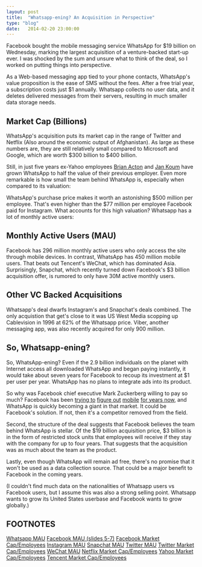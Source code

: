 ```yaml
---
layout: post
title:  "Whatsapp-ening? An Acquisition in Perspective"
type: "blog"
date:   2014-02-20 23:00:00
---
```


<!-- Post specific styles -->
<style>
	
rect {
	stroke-width: 2.5px;
}

</style>

<!-- Post Content -->
<p class="first-paragraph">
Facebook bought the mobile messaging service WhatsApp for $19 billion on Wednesday, marking the largest acquisition of a venture-backed start-up ever. I was shocked by the sum and unsure what to think of the deal, so I worked on putting things into perspective.
</p>

As a Web-based messaging app tied to your phone contacts, WhatsApp's value proposition is the ease of SMS without the fees. After a free trial year, a subscription costs just $1 annually. Whatsapp collects no user data, and it deletes delivered messages from their servers, resulting in much smaller data storage needs.


## Market Cap (Billions)
<div id="market-cap" class="space-bottom space-top"></div>

WhatsApp's acquisition puts its market cap in the range of Twitter and Netflix (Also around the economic output of Afghanistan). As large as these numbers are, they are still relatively small compared to Microsoft and Google, which are worth $300 billion to $400 billion.

Still, in just five years ex-Yahoo employees <a href="https://twitter.com/brianacton/status/3109544383">Brian Acton</a> and <a href="http://www.businessinsider.com/whatsapp-jan-koum-lived-on-food-stamps-2014-2">Jan Koum</a> have grown WhatsApp to half the value of their previous employer. Even more remarkable is how small the team behind WhatsApp is, especially when compared to its valuation:


<div id="market-cap-employee" class="space-bottom space-top"></div>

WhatsApp's purchase price makes it worth an astonishing $500 million per employee. That's even higher than the $77 million per employee Facebook paid for Instagram.
What accounts for this high valuation? Whatsapp has a lot of monthly active users:


<h2 class="space-top">Monthly Active Users (MAU)</h2>

<div id="mau-chart" class="space-bottom space-top"></div>

Facebook has 296 million monthly active users who only access the site through mobile devices. In contrast, WhatsApp has 450 million mobile users. That beats out Tencent's WeChat, which has dominated Asia. Surprisingly, Snapchat, which recently turned down Facebook's $3 billion acquisition offer, is rumored to only have 30M active monthly users.

<h2 class="space-top space-bottom">Other VC Backed Acquisitions</h2>

<div id="acq-chart" class="space-bottom space-top"></div>

Whatsapp's deal dwarfs Instagram's and Snapchat's deals combined. The only acquistion that get's close to it was US West Media scopping up Cablevision in 1996 at 62% of the Whatsapp price. Viber, another messaging app, was also recently acquired for only 900 million.

<h2 class="space-top space-bottom">So, Whatsapp-ening?</h2>
So, WhatsApp-ening?
Even if the 2.9 billion individuals on the planet with Internet access all downloaded WhatsApp and began paying instantly, it would take about seven years for Facebook to recoup its investment at $1 per user per year. WhatsApp has no plans to integrate ads into its product.

So why was Facebook chief executive Mark Zuckerberg willing to pay so much? Facebook has been <a href="http://readwrite.com/2012/08/23/how-facebook-ditched-the-mobile-web-went-native-with-its-new-ios-app#awesm=~ownMsLfIXLhclm">trying to</a>  <a href="http://bgr.com/2013/04/15/facebook-home-google-play-reviews-438930/">figure out</a>  <a href="https://www.facebook.com/mobile/messenger">mobile</a>  <a href="http://www.theverge.com/2014/1/30/5360358/facebook-paper-iphone-app">for years now</a>, and WhatsApp is quickly becoming a giant in that market. It could be Facebook's solution. If not, then it's a competitor removed from the field.

Second, the structure of the deal suggests that Facebook believes the team behind WhatsApp is stellar. Of the $19 billion acquisition price, $3 billion is in the form of restricted stock units that employees will receive if they stay with the company for up to four years. That suggests that the acquisition was as much about the team as the product.

Lastly, even though WhatsApp will remain ad free, there's no promise that it won't be used as a data collection source. That could be a major benefit to Facebook in the coming years.

(I couldn't find much data on the nationalities of Whatsapp users vs Facebook users, but I assume this was also a strong selling point. Whatsapp wants to grow its United States userbase and Facebook wants to grow globally.)





<h2 class="space-top">FOOTNOTES</h2>

<a href="http://sequoiacapital.tumblr.com/post/77211282835/four-numbers-that-explain-why-facebook-acquire
">Whatsapp MAU</a>
<a href="http://files.shareholder.com/downloads/AMDA-NJ5DZ/2971387046x0x721748/be75c513-b84a-486d-a838-25cdc79c6a16/FB_Q413EarningsSlidesFINAL.pdf">Facebook MAU (slides 5-7)</a>
<a href="http://techcrunch.com/2013/01/30/zuck-facebook-will-grow-headcount-quickly-in-2013-to-develop-future-money-making-products/">Facebook Market Cap/Employees</a>
<a href="http://mashable.com/2013/09/08/instagram-150-million-monthly-active-users/">Instagram MAU</a>
<a href="http://www.businessinsider.com/snapchat-active-users-exceed-30-million-2013-12#ixzz2nL7tY74w">Snapchat MAU</a>
<a href="http://thenextweb.com/twitter/2014/02/05/twitter-passes-million-monthly-active-users-x-million-mobile-users/#!wy0fy">Twitter MAU</a>
<a href="http://www.geekwire.com/2013/twitter-employs-2300/">Twitter Market Cap/Employees</a>
<a href="http://blogs.wsj.com/digits/2014/01/27/chinas-wechat-app-targets-u-s-users/">WeChat MAU</a>
<a href="http://www.macroaxis.com/invest/ratio/NFLX--Number-of-Employees">Netflix Market Cap/Employees</a>
<a href="http://investor.yahoo.net/faq.cfm">Yahoo Market Cap/Employees</a>
<a href="http://blogs.wsj.com/digits/2013/09/17/tencent-market-value-tops-100-billion-nearing-facebook/">Tencent Market Cap/Employees</a>




<script src="http://d3js.org/d3.v2.min.js"></script>
<script>
function renderChart() {

var data = d3.csv.parse(d3.select('#csv').text());
var valueLabelWidth = 40; // space reserved for value labels (right)
var barHeight = 30; // height of one bar
var barLabelWidth = 120; // space reserved for bar labels
var barLabelPadding = 5; // padding between bar and bar labels (left)
var gridLabelHeight = 18; // space reserved for gridline labels
var gridChartOffset = 3; // space between start of grid and first bar
var maxBarWidth = 560; // width of the bar with the max value
 
// accessor functions 
var barLabel = function(d) { return d['Name']; };
var barValue = function(d) { return parseFloat(d[' Market Cap (Bil)']); };
 
// scales
var yScale = d3.scale.ordinal().domain(d3.range(0, data.length)).rangeBands([0, data.length * barHeight]);
var y = function(d, i) { return yScale(i); };
var yText = function(d, i) { return y(d, i) + yScale.rangeBand() / 2; };
var x = d3.scale.linear().domain([0, d3.max(data, barValue)]).range([0, maxBarWidth]);
// svg container element
var chart = d3.select('#market-cap').append("svg")
  .attr('width', maxBarWidth + barLabelWidth + valueLabelWidth)
  .attr('height', gridLabelHeight + gridChartOffset + data.length * barHeight);
var labelsContainer = chart.append('g')
  .attr('transform', 'translate(' + 90 + ',' + (gridLabelHeight + gridChartOffset) + ')'); 
labelsContainer.selectAll('text').data(data).enter().append('text')
  .attr('y', yText)
  .attr('stroke', 'none')
  .attr('fill', 'black')
  .attr("dy", ".35em") // vertical-align: middle
  .attr('text-anchor', 'end')
  .text(barLabel);
// bars
var barsContainer = chart.append('g')
  .attr('transform', 'translate(' + 100 + ',' + (gridLabelHeight + gridChartOffset) + ')'); 
barsContainer.selectAll("rect").data(data).enter().append("rect")
  .attr('y', y)
  .attr('height', yScale.rangeBand())
  .attr('width', function(d) { return x(barValue(d)); })
  .attr('stroke', 'white')
  .attr('fill', 'blue');
// bar value labels
barsContainer.selectAll("text").data(data).enter().append("text")
  .attr("x", function(d) { return x(barValue(d)); })
  .attr("y", yText)
  .attr("dx", 3) // padding-left
  .attr("dy", ".35em") // vertical-align: middle
  .attr("text-anchor", "start") // text-align: right
  .attr("fill", "black")
  .attr("stroke", "none")
  .text(function(d) { return d3.round(barValue(d), 2); });
// start line
barsContainer.append("line")
  .attr("y1", -gridChartOffset)
  .attr("y2", yScale.rangeExtent()[1] + gridChartOffset)
  .style("stroke", "#000");


var data = d3.csv.parse(d3.select('#mcEmployee').text());
var valueLabelWidth = 40; // space reserved for value labels (right)
var barHeight = 30; // height of one bar
var barLabelWidth = 120; // space reserved for bar labels
var barLabelPadding = 5; // padding between bar and bar labels (left)
var gridLabelHeight = 18; // space reserved for gridline labels
var gridChartOffset = 3; // space between start of grid and first bar
var maxBarWidth = 360; // width of the bar with the max value
 
// accessor functions 
var barLabel = function(d) { return d['Name']; };
var barValue = function(d) { return parseFloat(d[' Value per Employee (Mil)']); };
 
// scales
var yScale = d3.scale.ordinal().domain(d3.range(0, data.length)).rangeBands([0, data.length * barHeight]);
var y = function(d, i) { return yScale(i); };
var yText = function(d, i) { return y(d, i) + yScale.rangeBand() / 2; };
var x = d3.scale.linear().domain([0, d3.max(data, barValue)]).range([0, maxBarWidth]);
// svg container element
var chart = d3.select('#market-cap-employee').append("svg")
  .attr('width', maxBarWidth + barLabelWidth + valueLabelWidth + 200)
  .attr('height', gridLabelHeight + gridChartOffset + data.length * barHeight);
var labelsContainer = chart.append('g')
  .attr('transform', 'translate(' + 225 + ',' + (gridLabelHeight + gridChartOffset) + ')'); 
labelsContainer.selectAll('text').data(data).enter().append('text')
  .attr('y', yText)
  .attr('stroke', 'none')
  .attr('fill', 'black')
  .attr("dy", ".35em") // vertical-align: middle
  .attr('text-anchor', 'end')
  .text(barLabel);
// bars
var barsContainer = chart.append('g')
  .attr('transform', 'translate(' + 235 + ',' + (gridLabelHeight + gridChartOffset) + ')'); 
barsContainer.selectAll("rect").data(data).enter().append("rect")
  .attr('y', y)
  .attr('height', yScale.rangeBand())
  .attr('width', function(d) { return x(barValue(d)); })
  .attr('stroke', 'white')
  .attr('fill', 'blue');
// bar value labels
barsContainer.selectAll("text").data(data).enter().append("text")
  .attr("x", function(d) { return x(barValue(d)); })
  .attr("y", yText)
  .attr("dx", 3) // padding-left
  .attr("dy", ".35em") // vertical-align: middle
  .attr("text-anchor", "start") // text-align: right
  .attr("fill", "black")
  .attr("stroke", "none")
  .text(function(d) { return d3.round(barValue(d), 2); });
// start line
barsContainer.append("line")
  .attr("y1", -gridChartOffset)
  .attr("y2", yScale.rangeExtent()[1] + gridChartOffset)
  .style("stroke", "#000");  


var data = d3.csv.parse(d3.select('#mau').text());
var valueLabelWidth = 40; // space reserved for value labels (right)
var barHeight = 30; // height of one bar
var barLabelWidth = 120; // space reserved for bar labels
var barLabelPadding = 5; // padding between bar and bar labels (left)
var gridLabelHeight = 18; // space reserved for gridline labels
var gridChartOffset = 3; // space between start of grid and first bar
var maxBarWidth = 450; // width of the bar with the max value
 
// accessor functions 
var barLabel = function(d) { return d['Name']; };
var barValue = function(d) { return parseFloat(d[' MAU']); };
 
// scales
var yScale = d3.scale.ordinal().domain(d3.range(0, data.length)).rangeBands([0, data.length * barHeight]);
var y = function(d, i) { return yScale(i); };
var yText = function(d, i) { return y(d, i) + yScale.rangeBand() / 2; };
var x = d3.scale.linear().domain([0, d3.max(data, barValue)]).range([0, maxBarWidth]);
// svg container element
var chart = d3.select('#mau-chart').append("svg")
  .attr('width', maxBarWidth + barLabelWidth + valueLabelWidth+100)
  .attr('height', gridLabelHeight + gridChartOffset + data.length * barHeight);
var labelsContainer = chart.append('g')
  .attr('transform', 'translate(' + 150 + ',' + (gridLabelHeight + gridChartOffset) + ')'); 
labelsContainer.selectAll('text').data(data).enter().append('text')
  .attr('y', yText)
  .attr('stroke', 'none')
  .attr('fill', 'black')
  .attr("dy", ".35em") // vertical-align: middle
  .attr('text-anchor', 'end')
  .text(barLabel);
// bars
var barsContainer = chart.append('g')
  .attr('transform', 'translate(' + 160 + ',' + (gridLabelHeight + gridChartOffset) + ')'); 
barsContainer.selectAll("rect").data(data).enter().append("rect")
  .attr('y', y)
  .attr('height', yScale.rangeBand())
  .attr('width', function(d) { return x(barValue(d)); })
  .attr('stroke', 'white')
  .attr('fill', 'blue');
// bar value labels
barsContainer.selectAll("text").data(data).enter().append("text")
  .attr("x", function(d) { return x(barValue(d)); })
  .attr("y", yText)
  .attr("dx", 3) // padding-left
  .attr("dy", ".35em") // vertical-align: middle
  .attr("text-anchor", "start") // text-align: right
  .attr("fill", "black")
  .attr("stroke", "none")
  .text(function(d) { return d3.round(barValue(d), 2); });
// start line
barsContainer.append("line")
  .attr("y1", -gridChartOffset)
  .attr("y2", yScale.rangeExtent()[1] + gridChartOffset)
  .style("stroke", "#000");  

var data = d3.csv.parse(d3.select('#acq').text());
var valueLabelWidth = 40; // space reserved for value labels (right)
var barHeight = 30; // height of one bar
var barLabelWidth = 120; // space reserved for bar labels
var barLabelPadding = 5; // padding between bar and bar labels (left)
var gridLabelHeight = 18; // space reserved for gridline labels
var gridChartOffset = 3; // space between start of grid and first bar
var maxBarWidth = 200; // width of the bar with the max value
 
// accessor functions 
var barLabel = function(d) { return d['Name']; };
var barValue = function(d) { return parseFloat(d[' Price']); };
var buyer = function(d) { return d[' Buyer']; };
 
// scales
var yScale = d3.scale.ordinal().domain(d3.range(0, data.length)).rangeBands([0, data.length * barHeight]);
var y = function(d, i) { return yScale(i); };
var yText = function(d, i) { return y(d, i) + yScale.rangeBand() / 2; };
var x = d3.scale.linear().domain([0, d3.max(data, barValue)]).range([0, maxBarWidth]);
// svg container element
var chart = d3.select('#acq-chart').append("svg")
  .attr('width', maxBarWidth + barLabelWidth + valueLabelWidth+200)
  .attr('height', gridLabelHeight + gridChartOffset + data.length * barHeight);
var labelsContainer = chart.append('g')
  .attr('transform', 'translate(' + 200 + ',' + (gridLabelHeight + gridChartOffset) + ')'); 
labelsContainer.selectAll('text').data(data).enter().append('text')
  .attr('y', yText)
  .attr('stroke', 'none')
  .attr('fill', 'black')
  .attr("dy", ".35em") // vertical-align: middle
  .attr('text-anchor', 'end')
  .text(barLabel);
// bars
var barsContainer = chart.append('g')
  .attr('transform', 'translate(' + 210 + ',' + (gridLabelHeight + gridChartOffset) + ')'); 
barsContainer.selectAll("rect").data(data).enter().append("rect")
  .attr('y', y)
  .attr('height', yScale.rangeBand())
  .attr('width', function(d) { return x(barValue(d)); })
  .attr('stroke', 'white')
  .attr('fill', 'blue');
// bar value labels
barsContainer.selectAll("text").data(data).enter().append("text")
  .attr("x", function(d) { return x(barValue(d)); })
  .attr("y", yText)
  .attr("dx", 6) // padding-left
  .attr("dy", ".35em") // vertical-align: middle
  .attr('stroke', 'none')
  .attr('fill', 'black')
  .attr("dy", ".35em") // vertical-align: middle
  // .attr('text-anchor', 'end')
  .text(buyer);
// start line
barsContainer.append("line")
  .attr("y1", -gridChartOffset)
  .attr("y2", yScale.rangeExtent()[1] + gridChartOffset)
  .style("stroke", "#000");  

}
</script>
<script id="csv" type="text/csv">Name, Market Cap (Bil)
Whatsapp, 19
Twitter, 20
Netflix, 25.5
Yahoo, 39.28
Facebook, 173.5
Tencent, 138
</script>

<script id="mcEmployee" type="text/csv">Name, Value per Employee (Mil)
Whatsapp ($19B/35), 593
Twitter ($20B/2300), 8.7
Netflix ($25.5B/2040), 12.25
Yahoo ($39.28B/12300), 3
Facebook (173.5B/~5000), 34.7
Tencent ($138/26962), 5
</script>

<script id="mau" type="text/csv">Name, MAU
Whatsapp, 450
Facebook, 1228
FB (Mobile), 945
FB (Mobile Only), 296
WeChat (Tencent), 272
Twitter, 241
Twitter (Mobile), 184
Instagram, 150
Snapchat, 30
</script>

<script id="acq" type="text/csv">Name, Price, Buyer
Whatsapp, 19, $19B - Facebook
Instagram, 1, $1B - FB
Snapchat, 3, $3B - FB (not realized) 
Paypal, 1.5, $1.5B - Ebay
Skype, 2.6, $2.6B - Ebay
Skype, 8.5, $8.5B - Microsoft
Continental Cablevision, 11.8, $11.8B - US West Media
Nest, 3.2, $3.2B - Google
Viber, .9, $.9B - Ratuken
</script>
<script>renderChart();</script>



